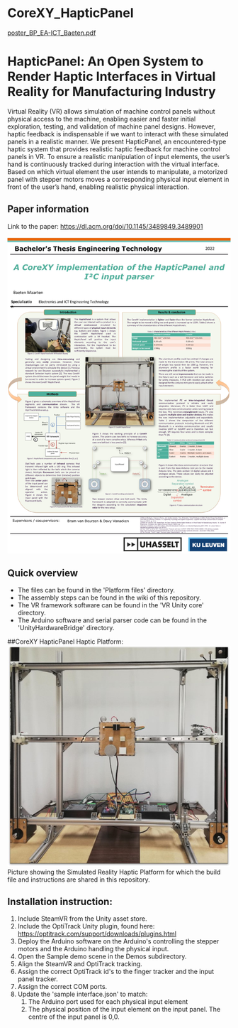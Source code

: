 # CoreXY_HapticPanel
[poster_BP_EA-ICT_Baeten.pdf](https://github.com/maartenbaeten509/CoreXY_HapticPanel/files/8714601/poster_BP_EA-ICT_Baeten.pdf)

# HapticPanel: An Open System to Render Haptic Interfaces in Virtual Reality for Manufacturing Industry
Virtual Reality (VR) allows simulation of machine control panels without physical access to the machine, enabling easier and faster initial exploration, testing, and validation of machine panel designs. However, haptic feedback is indispensable if we want to interact with these simulated panels in a realistic manner. We present HapticPanel, an encountered-type haptic system that provides realistic haptic feedback for machine control panels in VR. To ensure a realistic manipulation of input elements, the user’s hand is continuously tracked during interaction with the virtual interface. Based on which virtual element the user intends to manipulate, a motorized panel with stepper motors moves a corresponding physical input element in front of the user’s hand, enabling realistic physical interaction.

## Paper information
Link to the paper: https://dl.acm.org/doi/10.1145/3489849.3489901

![HapticPanel Poster](https://github.com/maartenbaeten509/CoreXY_HapticPanel/blob/master/Images/poster1.jpg?raw=true)

## Quick overview
* The files can be found in the 'Platform files' directory.
* The assembly steps can be found in the wiki of this repository.
* The VR framework software can be found in the 'VR Unity core' directory.
* The Arduino software and serial parser code can be found in the 'UnityHardwareBridge' directory.

##CoreXY HapticPanel Haptic Platform:
![HapticPanel Platform](https://github.com/maartenbaeten509/CoreXY_HapticPanel/blob/master/Images/CoreXY_HapticPanel.jpg?raw=true)
Picture showing the Simulated Reality Haptic Platform for which the build file and instructions are shared in this repository.


## Installation instruction:
1. Include SteamVR from the Unity asset store.
2. Include the OptiTrack Unity plugin, found here: https://optitrack.com/support/downloads/plugins.html
3. Deploy the Arduino software on the Arduino's controlling the stepper motors and the Arduino handling the physical input.
4. Open the Sample demo scene in the Demos subdirectory.
5. Align the SteamVR and OptiTrack tracking.
6. Assign the correct OptiTrack id's to the finger tracker and the input panel tracker.
7. Assign the correct COM ports.
8. Update the 'sample interface.json' to match:
	1. The Arduino port used for each physical input element
	2. The physical position of the input element on the input panel. The centre of the input panel is 0,0. 


